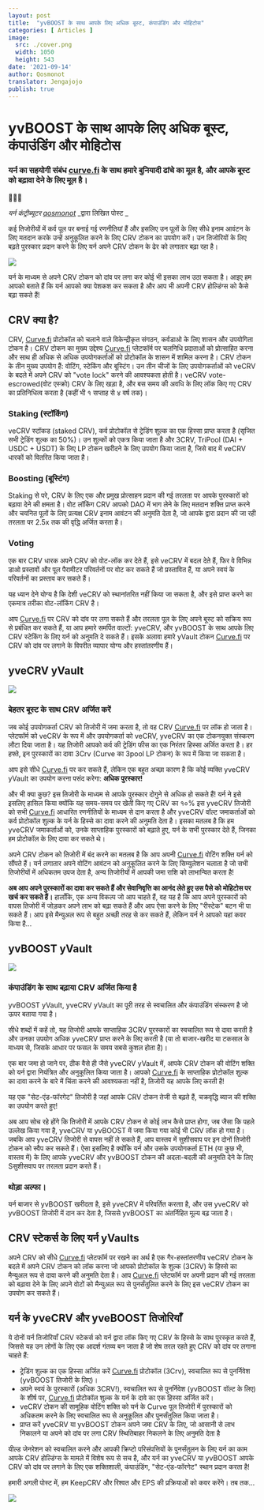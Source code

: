 ```yaml
---
layout: post
title:  "yvBOOST के साथ आपके लिए अधिक बूस्ट, कंपाउंडिंग और मोहिटोस"
categories: [ Articles ]
image:
  src: ./cover.png
  width: 1050
  height: 543
date: '2021-09-14'
author: Qosmonot
translator: Jengajojo
publish: true
---
```


# yvBOOST के साथ आपके लिए अधिक बूस्ट, कंपाउंडिंग और मोहिटोस 

### यर्न का सहयोगी संबंध [curve.fi](http://curve.fi/) के साथ हमारे बुनियादी ढांचे का मूल है, और आपके बूस्ट को बढ़ावा देने के लिए मूल है।

🔵🤝🌈

_यर्न कंट्रीब्यूटर_ [_qosmonot_](http://twitter.com/qosmonot) _द्वारा लिखित पोस्ट _

कई तिजोरीयों में कर्व पूल पर बनाई गई रणनीतियां हैं और इसलिए उन पूलों के लिए सीधे इनाम आवंटन के लिए मतदान करके उन्हें अनुकूलित करने के लिए CRV टोकन का उपयोग करें। उन तिजोरियों के लिए बढ़ते पुरस्कार प्रदान करने के लिए यर्न अपने CRV टोकन के ढेर को लगातार बढ़ा रहा है।

![](image1.png?w=1050&h=651)

यर्न के माध्यम से अपने CRV टोकन को दांव पर लगा कर कोई भी इसका लाभ उठा सकता है। आइए हम आपको बताते हैं कि यर्न आपको क्या पेशकश कर सकता है और आप भी अपनी CRV होल्डिंग्स को कैसे बढ़ा सकते हैं!

## CRV क्या है?

CRV, [Curve.fi](http://curve.fi/) प्रोटोकॉल को चलाने वाले विकेन्द्रीकृत संगठन, कर्वडाओ के लिए शासन और उपयोगिता टोकन है। CRV टोकन का मुख्य उद्देश्य [Curve.fi](http://curve.fi/) प्लेटफॉर्म पर चलनिधि प्रदाताओं को प्रोत्साहित करना और साथ ही अधिक से अधिक उपयोगकर्ताओं को प्रोटोकॉल के शासन में शामिल करना है। CRV टोकन के तीन मुख्य उपयोग हैं: वोटिंग, स्टेकिंग और बूस्टिंग। उन तीन चीजों के लिए उपयोगकर्ताओं को veCRV के बदले में अपने CRV को "vote lock" करने की आवश्यकता होती है। veCRV vote-escrowed(वोट एस्क्रो) CRV के लिए खड़ा है, और बस समय की अवधि के लिए लॉक किए गए CRV का प्रतिनिधित्व करता है (कहीं भी १ सप्ताह से ४ वर्ष तक)।

### Staking (स्टॉकिंग)

veCRV स्टॉकड (staked CRV), कर्व प्रोटोकॉल से ट्रेडिंग शुल्क का एक हिस्सा प्राप्त करता है (सृजित सभी ट्रेडिंग शुल्क का 50%)। उन शुल्कों को एकत्र किया जाता है और 3CRV, TriPool (DAI + USDC + USDT) के लिए LP टोकन खरीदने के लिए उपयोग किया जाता है, जिसे बाद में veCRV धारकों को वितरित किया जाता है।

### Boosting (बूस्टिंग)

Staking से परे, CRV के लिए एक और प्रमुख प्रोत्साहन प्रदान की गई तरलता पर आपके पुरस्कारों को बढ़ावा देने की क्षमता है। वोट लॉकिंग CRV आपको DAO में भाग लेने के लिए मतदान शक्ति प्राप्त करने और चयनित पूलों के लिए प्रत्यक्ष CRV इनाम आवंटन की अनुमति देता है, जो आपके द्वारा प्रदान की जा रही तरलता पर 2.5x तक की वृद्धि अर्जित करता है।

### Voting

एक बार CRV धारक अपने CRV को वोट-लॉक कर देते हैं, इसे veCRV में बदल देते हैं, फिर वे विभिन्न डाओ प्रस्तावों और पूल पैरामीटर परिवर्तनों पर वोट कर सकते हैं जो प्रस्तावित हैं, या अपने स्वयं के परिवर्तनों का प्रस्ताव कर सकते हैं।

यह ध्यान देने योग्य है कि देशी veCRV को स्थानांतरित नहीं किया जा सकता है, और इसे प्राप्त करने का एकमात्र तरीका वोट-लॉकिंग CRV है।

आप [Curve.fi](http://curve.fi/) पर CRV को दांव पर लगा सकते हैं और तरलता पूल के लिए अपने बूस्ट को सक्रिय रूप से प्रबंधित कर सकते हैं, या आप हमारे समर्पित वाल्टों: yveCRV, और yvBOOST के साथ आपके लिए CRV स्टेकिंग के लिए यर्न को अनुमति दे सकते हैं। इसके अलावा हमारे yVault टोकन [Curve.fi](http://curve.fi/) पर CRV को दांव पर लगाने के विपरीत व्यापार योग्य और हस्तांतरणीय हैं।

## yveCRV yVault

![](image2.png?w=128&h=128)

### बेहतर बूस्ट के साथ CRV अर्जित करें

जब कोई उपयोगकर्ता CRV को तिजोरी में जमा करता है, तो वह CRV [Curve.fi](http://curve.fi/) पर लॉक हो जाता है। प्लेटफॉर्म को veCRV के रूप में और उपयोगकर्ता को veCRV, yveCRV का एक टोकनयुक्त संस्करण लौटा दिया जाता है। यह तिजोरी आपको कर्व की ट्रेडिंग फीस का एक निरंतर हिस्सा अर्जित करता है। हर हफ्ते, इन पुरस्कारों का दावा 3Crv (Curve का 3pool LP टोकन) के रूप में किया जा सकता है।

आप इसे सीधे [Curve.fi](http://curve.fi/) पर कर सकते हैं, लेकिन एक बहुत अच्छा कारण है कि कोई व्यक्ति yveCRV yVault का उपयोग करना पसंद करेगा: **अधिक पुरस्कार!**

और भी क्या कुछ? इस तिजोरी के माध्यम से आपके पुरस्कार दोगुने से अधिक हो सकते हैं! यर्न ने इसे इसलिए हासिल किया क्योंकि यह समय-समय पर खेती किए गए CRV का १०% इस yveCRV तिजोरी को सभी [Curve.fi](http://curve.fi/) आधारित रणनीतियों के माध्यम से दान करता है और yveCRV वॉल्ट जमाकर्ताओं को कर्व प्रोटोकॉल शुल्क के यर्न के हिस्से का दावा करने की अनुमति देता है। इसका मतलब है कि हम yveCRV जमाकर्ताओं को, उनके साप्ताहिक पुरस्कारों को बढ़ाते हुए, यर्न के सभी पुरस्कार देते हैं, जिनका हम प्रोटोकॉल के लिए दावा कर सकते थे।

अपने CRV टोकन को तिजोरी में बंद करने का मतलब है कि आप अपनी [Curve.fi](http://curve.fi/) वोटिंग शक्ति यर्न को सौंपते हैं। यर्न लगातार अपने वोटिंग आवंटन को अनुकूलित करने के लिए सिम्युलेशन चलाता है जो सभी तिजोरीयों में अधिकतम उपज देता है, अन्य तिजोरीयों में आपकी जमा राशि को लाभान्वित करता है!

**अब आप अपने पुरस्कारों का दावा कर सकते हैं और सेवानिवृत्ति का आनंद लेते हुए उस पैसे को मोहिटोस पर खर्च कर सकते हैं।** हालाँकि, एक अन्य विकल्प जो आप चाहते हैं, वह यह है कि आप अपने पुरस्कारों को वापस तिजोरी में जोड़कर अपने लाभ को बढ़ा सकते हैं और आप ऐसा करने के लिए "रीस्टेक" बटन भी पा सकते हैं। आप इसे मैन्युअल रूप से बहुत अच्छी तरह से कर सकते हैं, लेकिन यर्न ने आपको यहां कवर किया है...

## yvBOOST yVault

![](image3.png?w=128&h=128)

### कंपाउंडिंग के साथ बढ़ाया CRV अर्जित किया है

yvBOOST yVault, yveCRV yVault का पूरी तरह से स्वचालित और कंपाउंडिंग संस्करण है जो ऊपर बताया गया है।

सीधे शब्दों में कहें तो, यह तिजोरी आपके साप्ताहिक 3CRV पुरस्कारों का स्वचालित रूप से दावा करती है और उनका उपयोग अधिक yveCRV प्राप्त करने के लिए करती है (या तो बाजार-खरीद या टकसाल के माध्यम से, जिसके आधार पर फसल के समय सबसे कुशल होता है)।

एक बार जमा हो जाने पर, ठीक वैसे ही जैसे yveCRV yVault में, आपके CRV टोकन की वोटिंग शक्ति को यर्न द्वारा नियंत्रित और अनुकूलित किया जाता है। आपको [Curve.fi](http://curve.fi/) के साप्ताहिक प्रोटोकॉल शुल्क का दावा करने के बारे में चिंता करने की आवश्यकता नहीं है, तिजोरी यह आपके लिए करती है!

यह एक "सेट-एंड-फॉरगेट" तिजोरी है जहां आपके CRV टोकन तेजी से बढ़ते हैं, चक्रवृद्धि ब्याज की शक्ति का उपयोग करते हुए!

अब आप सोच रहे होंगे कि तिजोरी में आपके CRV टोकन से कोई लाभ कैसे प्राप्त होगा, जब जैसा कि पहले उल्लेख किया गया है, yveCRV या yvBOOST में जमा किया गया कोई भी CRV लॉक हो गया है। जबकि आप yveCRV तिजोरी से वापस नहीं ले सकते हैं, आप वास्तव में सुशीसवाप पर इन दोनों तिजोरी टोकन को स्वैप कर सकते हैं। ऐसा इसलिए है क्योंकि यर्न और उसके उपयोगकर्ता ETH (या कुछ भी, वास्तव में) के लिए आपके yveCRV और yvBOOST टोकन की अदला-बदली की अनुमति देने के लिए Sसुशीसवाप  पर तरलता प्रदान करते हैं।

### थोड़ा अल्फा।

यर्न बाजार से yvBOOST खरीदता है, इसे yveCRV में परिवर्तित करताा है, और उस yveCRV को yvBOOST तिजोरी में दान कर देता है, जिससे yvBOOST का अंतर्निहित मूल्य बढ़ जाता है।

## CRV स्टेकर्स के लिए यर्न yVaults

अपने CRV को सीधे [Curve.fi](http://curve.fi/) प्लेटफॉर्म पर रखने का अर्थ है एक गैर-हस्तांतरणीय veCRV टोकन के बदले में अपने CRV टोकन को लॉक करना जो आपको प्रोटोकॉल के शुल्क (3CRV) के हिस्से का मैन्युअल रूप से दावा करने की अनुमति देता है। आप [Curve.fi](http://curve.fi/) प्लेटफॉर्म पर अपनी प्रदान की गई तरलता को बढ़ावा देने के लिए अपने वोटों को मैन्युअल रूप से पुनर्संतुलित करने के लिए इस veCRV टोकन का उपयोग कर सकते हैं।

## यर्न के yveCRV और yveBOOST तिजोरियाँ

ये दोनों यर्न तिजोरियाँ CRV स्टेकर्स को यर्न द्वारा लॉक किए गए CRV के हिस्से के साथ पुरस्कृत करते हैं, जिससे यह उन लोगों के लिए एक आदर्श गंतव्य बन जाता है जो शेष तरल रहते हुए CRV को दांव पर लगाना चाहते हैं:

- ट्रेडिंग शुल्क का एक हिस्सा अर्जित करें [Curve.fi](http://curve.fi/) प्रोटोकॉल (3Crv), स्वचालित रूप से पुनर्निवेश (yvBOOST तिजोरी के लिए)।
- अपने स्वयं के पुरस्कारों (अधिक 3CRV!), स्वचालित रूप से पुनर्निवेश (yvBOOST वॉल्ट के लिए) के शीर्ष पर, [Curve.fi](http://curve.fi/) प्रोटोकॉल शुल्क के यर्न के दावे का एक हिस्सा अर्जित करें।
- veCRV टोकन की सामूहिक वोटिंग शक्ति को यर्न के Curve पूल तिजोरी में पुरस्कारों को अधिकतम करने के लिए स्वचालित रूप से अनुकूलित और पुनर्संतुलित किया जाता है।
- प्राप्त करें yveCRV या yvBOOST टोकन अपने जमा CRV के लिए, जो आसानी से लाभ निकालने या अपने को दांव पर लगा CRV स्थितिबाहर निकलने के लिए अनुमति देता है

यील्ड जेनरेशन को स्वचालित करने और आपकी क्रिप्टो परिसंपत्तियों के पुनर्संतुलन के लिए यर्न का काम आपके CRV होल्डिंग्स के मामले में विशेष रूप से सच है, और यर्न का yveCRV या yvBOOST आपके CRV को दांव पर लगाने के लिए एक शक्तिशाली, कंपाउंडिंग, "सेट-एंड-फॉरगेट" स्थान प्रदान करता है!

हमारी अगली पोस्ट में, हम KeepCRV और रिश्वत और EPS की प्रक्रियाओं को कवर करेंगे। तब तक...

![](image4.png?w=1050&h=543)
